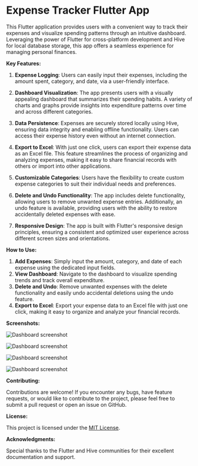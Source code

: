 # Expense Tracker Flutter App

This Flutter application provides users with a convenient way to track their expenses and visualize spending patterns through an intuitive dashboard. Leveraging the power of Flutter for cross-platform development and Hive for local database storage, this app offers a seamless experience for managing personal finances.

**Key Features:**

1. **Expense Logging**: Users can easily input their expenses, including the amount spent, category, and date, via a user-friendly interface.

2. **Dashboard Visualization**: The app presents users with a visually appealing dashboard that summarizes their spending habits. A variety of charts and graphs provide insights into expenditure patterns over time and across different categories.

3. **Data Persistence**: Expenses are securely stored locally using Hive, ensuring data integrity and enabling offline functionality. Users can access their expense history even without an internet connection.

4. **Export to Excel**: With just one click, users can export their expense data as an Excel file. This feature streamlines the process of organizing and analyzing expenses, making it easy to share financial records with others or import into other applications.

5. **Customizable Categories**: Users have the flexibility to create custom expense categories to suit their individual needs and preferences.

6. **Delete and Undo Functionality**: The app includes delete functionality, allowing users to remove unwanted expense entries. Additionally, an undo feature is available, providing users with the ability to restore accidentally deleted expenses with ease.

7. **Responsive Design**: The app is built with Flutter's responsive design principles, ensuring a consistent and optimized user experience across different screen sizes and orientations.

**How to Use:**

1. **Add Expenses**: Simply input the amount, category, and date of each expense using the dedicated input fields.
2. **View Dashboard**: Navigate to the dashboard to visualize spending trends and track overall expenditure.
3. **Delete and Undo**: Remove unwanted expenses with the delete functionality and easily undo accidental deletions using the undo feature.
4. **Export to Excel**: Export your expense data to an Excel file with just one click, making it easy to organize and analyze your financial records.


**Screenshots:**

![Dashboard screenshot](https://github.com/Syed-Abdullah-G/expense_tracker_app/blob/main/WhatsApp%20Image%202024-05-13%20at%208.38.47%20PM.jpeg?raw=true)

![Dashboard screenshot](https://github.com/Syed-Abdullah-G/expense_tracker_app/blob/main/WhatsApp%20Image%202024-05-13%20at%208.38.48%20PM(1).jpeg?raw=true)

![Dashboard screenshot](https://github.com/Syed-Abdullah-G/expense_tracker_app/blob/main/WhatsApp%20Image%202024-05-13%20at%208.38.49%20PM(1).jpeg?raw=true)

![Dashboard screenshot](https://github.com/Syed-Abdullah-G/expense_tracker_app/blob/main/WhatsApp%20Image%202024-05-13%20at%208.38.49%20PM.jpeg?raw=true)


**Contributing:**

Contributions are welcome! If you encounter any bugs, have feature requests, or would like to contribute to the project, please feel free to submit a pull request or open an issue on GitHub.

**License:**

This project is licensed under the [MIT License](link-to-license-file).

**Acknowledgments:**

Special thanks to the Flutter and Hive communities for their excellent documentation and support.
